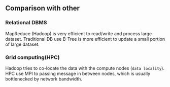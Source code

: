 ## Comparison with other
### Relational DBMS
MapReduce (Hadoop) is very efficient to read/write and process large dataset. Traditional DB use B-Tree is more efficient to 
update a small portion of large dataset.

### Grid computing(HPC)
Hadoop tries to co-locate the data with the compute nodes (`data locality`). HPC use MPI to passing message in between nodes,
which is usually bottlenecked by network bandwidth.
